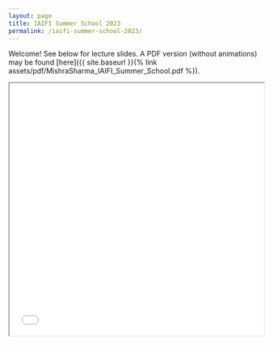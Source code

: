 ```yaml
---
layout: page
title: IAIFI Summer School 2023 
permalink: /iaifi-summer-school-2023/
---
```


Welcome! See below for lecture slides. A PDF version (without animations) may be found [here]({{ site.baseurl }}{% link assets/pdf/MishraSharma_IAIFI_Summer_School.pdf %}).

<iframe src="/html/index.html" width="100%" height="500px">
</iframe>

